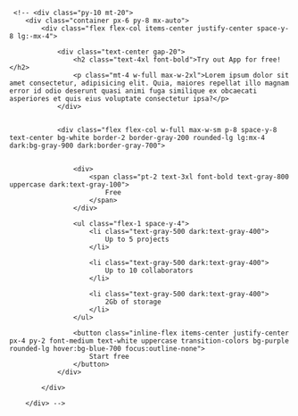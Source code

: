 
     <!-- <div class="py-10 mt-20">
        <div class="container px-6 py-8 mx-auto">
            <div class="flex flex-col items-center justify-center space-y-8 lg:-mx-4">
                         
                <div class="text-center gap-20">
                    <h2 class="text-4xl font-bold">Try out App for free!</h2>
                    <p class="mt-4 w-full max-w-2xl">Lorem ipsum dolor sit amet consectetur, adipisicing elit. Quia, maiores repellat illo magnam error id odio deserunt quasi animi fuga similique ex obcaecati asperiores et quis eius voluptate consectetur ipsa?</p>
                </div>
                    
             
                <div class="flex flex-col w-full max-w-sm p-8 space-y-8 text-center bg-white border-2 border-gray-200 rounded-lg lg:mx-4 dark:bg-gray-900 dark:border-gray-700">
           
    
                    <div>
                        <span class="pt-2 text-3xl font-bold text-gray-800 uppercase dark:text-gray-100">
                            Free
                        </span>
                    </div>
    
                    <ul class="flex-1 space-y-4">
                        <li class="text-gray-500 dark:text-gray-400">
                            Up to 5 projects
                        </li>
    
                        <li class="text-gray-500 dark:text-gray-400">
                            Up to 10 collaborators
                        </li>
    
                        <li class="text-gray-500 dark:text-gray-400">
                            2Gb of storage
                        </li>
                    </ul>
    
                    <button class="inline-flex items-center justify-center px-4 py-2 font-medium text-white uppercase transition-colors bg-purple rounded-lg hover:bg-blue-700 focus:outline-none">
                        Start free
                    </button>
                </div>
               
            </div>
          
        </div> -->

